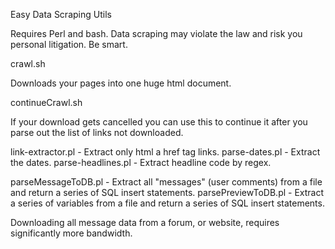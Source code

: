 
Easy Data Scraping Utils

Requires Perl and bash. Data scraping may violate the law and risk you personal litigation. Be smart.


crawl.sh 

Downloads your pages into one huge html document.


continueCrawl.sh

If your download gets cancelled you can use this to
continue it after you parse out the list of links
not downloaded.


link-extractor.pl - Extract only html a href tag links.
parse-dates.pl - Extract the dates.
parse-headlines.pl - Extract headline code by regex.


parseMessageToDB.pl - Extract all "messages" (user comments) from a file and return a series of SQL insert statements.
parsePreviewToDB.pl - Extract a series of variables from a file and return a series of SQL insert statements.

Downloading all message data from a forum, or website, requires significantly more bandwidth.
